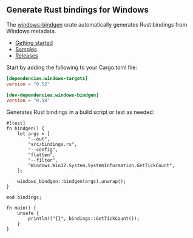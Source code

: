 ## Generate Rust bindings for Windows

The [windows-bindgen](https://crates.io/crates/windows-bindgen) crate automatically generates Rust bindings from Windows metadata.

* [Getting started](https://kennykerr.ca/rust-getting-started/)
* [Samples](https://github.com/microsoft/windows-rs/tree/0.58.0/crates/samples)
* [Releases](https://github.com/microsoft/windows-rs/releases)

Start by adding the following to your Cargo.toml file:

```toml
[dependencies.windows-targets]
version = "0.52"

[dev-dependencies.windows-bindgen]
version = "0.58"
```

Generates Rust bindings in a build script or test as needed:

```rust,ignore
#[test]
fn bindgen() {
    let args = [
        "--out",
        "src/bindings.rs",
        "--config",
        "flatten",
        "--filter",
        "Windows.Win32.System.SystemInformation.GetTickCount",
    ];

    windows_bindgen::bindgen(args).unwrap();
}

mod bindings;

fn main() {
    unsafe {
        println!("{}", bindings::GetTickCount());
    }
}
```
